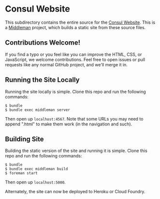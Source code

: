 Consul Website
==============

This subdirectory contains the entire source for the [Consul Website](http://www.consul.io). This is a [Middleman](http://middlemanapp.com) project, which builds a static site from these source files.

Contributions Welcome!
----------------------

If you find a typo or you feel like you can improve the HTML, CSS, or JavaScript, we welcome contributions. Feel free to open issues or pull requests like any normal GitHub project, and we'll merge it in.

Running the Site Locally
------------------------

Running the site locally is simple. Clone this repo and run the following commands:

```
$ bundle
$ bundle exec middleman server
```

Then open up `localhost:4567`. Note that some URLs you may need to append ".html" to make them work (in the navigation and such).

Building Site
-------------

Building the static version of the site and running it is simple. Clone this repo and run the following commands:

```
$ bundle
$ bundle exec middleman build
$ foreman start
```

Then open up `localhost:5000`.

Alternately, the site can now be deployed to Heroku or Cloud Foundry.
